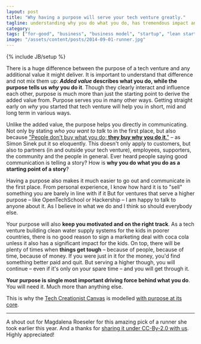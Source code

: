 ```yaml
---
layout: post
title: "Why having a purpose will serve your tech venture greatly."
tagline: understanding why you do what you do, has tremendous impact and will serve you throughout your entire venture
category:
tags: ["for-good", "business", "business model", "startup", "lean startup", "tech creationist canvas", "tech ventures"]
image: "/assets/content/posts/2014-09-01-runner.jpg"
---
```

{% include JB/setup %}


There is a huge difference between the purpose of a tech venture and any additional value it might deliver. It is important to understand that difference and not mix them up: **_Added value_ describes what you do, while the purpose tells us _why_ you do it**. Though they clearly interact and influence each other, purpose is much more than just the starting point to derive the added value from. Purpose serves you in many other ways. Getting straight early on *why* you started that tech venture will help you in short, mid and long term in various ways.

Unlike the added value, the purpose helps you directly in communicating. Not only by stating _who you want to talk_ to in the first place, but also because ["People don't buy what you do; **they buy why you do it**."](http://www.ted.com/talks/simon_sinek_how_great_leaders_inspire_action) – as Simon Sinek put it so eloquently. This doesn't only apply to customers, but also to partners (in and outside your tech venture), employees, supporters, the community and the people in general. Ever heard people saying good communication is telling a story? How is **why you do what you do as a starting point of a story**?

Having a purpose also makes it much easier to go out and communicate in the first place. From personal experience, I know how hard it is to "sell" something you are barely in line with if it But for ventures that serve a higher purpose – like OpenTechSchool or Hackership – I am happy to talk to anyone about it. As I believe in what we do and I think so should everybody else.

Your purpose will also **keep you motivated and on the right track**. As a tech venture building clean water supply systems for the kids in poorer countries, there is no good reason to sign a marketing deal with coca cola unless it also has a significant impact for the kids. On top, there will be plenty of times when **things get tough** – because of people, because of time, because of money. If you were just in it for the money, you'd find something better paid and quit. But serving a higher though, you will continue – even if it's only on your spare time – and you will get through it.

**Your purpose is single most important driving force behind what you do**. You will need it. Much more than anything else.

This is why the [Tech Creationist Canvas](/2014/08/19/introducing-the-tech-creationist-canvas) is modelled [with purpose at its core](/2014/08/19/tech-creationist-canvas-the-principles).


---

A shout out for Magdalena Roeseler for this amazing pick of a runner she took earlier this year. And a thanks for [sharing it under CC-By-2.0 with us](https://www.flickr.com/photos/magdalenaroeseler/14167150000). Highly appreciated!
